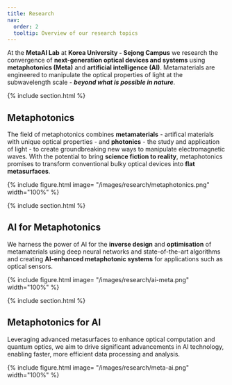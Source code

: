 ```yaml
---
title: Research
nav:
  order: 2
  tooltip: Overview of our research topics
---
```



At the **MetaAI Lab** at **Korea University - Sejong Campus** we research the convergence of **next-generation optical devices and systems** using **metaphotonics (Meta)** and **artificial intelligence (AI)**. Metamaterials are engineered to manipulate the optical properties of light at the subwavelength scale - ***beyond what is possible in nature***. 

{% include section.html %}

## Metaphotonics

The field of metaphotonics combines **metamaterials** - artifical materials with unique optical properties - and **photonics** - the study and application of light - to create groundbreaking new ways to manipulate electromagnetic waves. With the potential to bring **science fiction to reality**, metaphotonics promises to transform conventional bulky optical devices into **flat metasurfaces**. 

{%
  include figure.html
  image= "/images/research/metaphotonics.png"
  width="100%"
%}


{% include section.html %}

## AI for Metaphotonics

We harness the power of AI for the **inverse design** and **optimisation** of metamaterials using deep neural networks and state-of-the-art algorithms and creating **AI-enhanced metaphotonic systems** for applications such as optical sensors.


{%
  include figure.html
  image= "/images/research/ai-meta.png"
  width="100%"
%}



{% include section.html %}

## Metaphotonics for AI

Leveraging advanced metasurfaces to enhance optical computation and quantum optics, we aim to drive significant advancements in AI technology, enabling faster, more efficient data processing and analysis.

{%
  include figure.html
  image= "/images/research/meta-ai.png"
  width="100%"
%}
